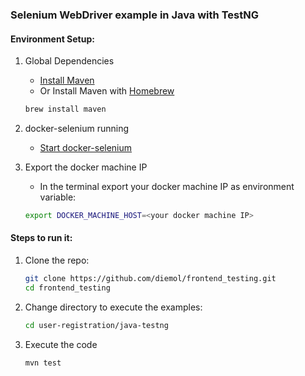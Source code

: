 ### Selenium WebDriver example in Java with TestNG

#### Environment Setup:

1. Global Dependencies
    * [Install Maven](https://maven.apache.org/install.html)
    * Or Install Maven with [Homebrew](http://brew.sh/)
    ```sh
    brew install maven
    ```

1. docker-selenium running
    * [Start docker-selenium](https://github.com/diemol/frontend_testing/blob/master/user-registration/README.md#docker-selenium-is-used-to-run-the-tests)

1. Export the docker machine IP
    * In the terminal export your docker machine IP as environment variable:
    ```sh
    export DOCKER_MACHINE_HOST=<your docker machine IP>
    ```

#### Steps to run it:

1. Clone the repo:

    ```sh
    git clone https://github.com/diemol/frontend_testing.git
    cd frontend_testing
    ```
1. Change directory to execute the examples:

    ```sh
    cd user-registration/java-testng
    ```
1. Execute the code

	```sh
	mvn test
	```



